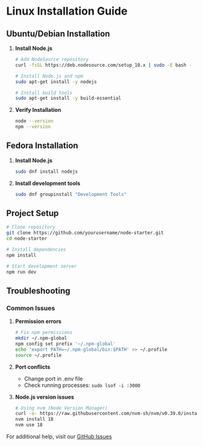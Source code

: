 # Linux Installation Guide

## Ubuntu/Debian Installation

1. **Install Node.js**
   ```bash
   # Add NodeSource repository
   curl -fsSL https://deb.nodesource.com/setup_18.x | sudo -E bash -

   # Install Node.js and npm
   sudo apt-get install -y nodejs

   # Install build tools
   sudo apt-get install -y build-essential
   ```

2. **Verify Installation**
   ```bash
   node --version
   npm --version
   ```

## Fedora Installation

1. **Install Node.js**
   ```bash
   sudo dnf install nodejs
   ```

2. **Install development tools**
   ```bash
   sudo dnf groupinstall "Development Tools"
   ```

## Project Setup

```bash
# Clone repository
git clone https://github.com/yourusername/node-starter.git
cd node-starter

# Install dependencies
npm install

# Start development server
npm run dev
```

## Troubleshooting

### Common Issues

1. **Permission errors**
   ```bash
   # Fix npm permissions
   mkdir ~/.npm-global
   npm config set prefix '~/.npm-global'
   echo 'export PATH=~/.npm-global/bin:$PATH' >> ~/.profile
   source ~/.profile
   ```

2. **Port conflicts**
   - Change port in .env file
   - Check running processes: `sudo lsof -i :3000`

3. **Node.js version issues**
   ```bash
   # Using nvm (Node Version Manager)
   curl -o- https://raw.githubusercontent.com/nvm-sh/nvm/v0.39.0/install.sh | bash
   nvm install 18
   nvm use 18
   ```

For additional help, visit our [GitHub Issues](https://github.com/yourusername/node-starter/issues)
